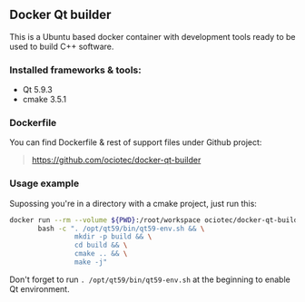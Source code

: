 ## Docker Qt builder

This is a Ubuntu based docker container with development tools ready to be used to build C++ software.

### Installed frameworks & tools:

* Qt 5.9.3
* cmake 3.5.1

### Dockerfile

You can find Dockerfile & rest of support files under Github project:

> https://github.com/ociotec/docker-qt-builder

### Usage example

Supossing you're in a directory with a cmake project, just run this:

````bash
docker run --rm --volume ${PWD}:/root/workspace ociotec/docker-qt-builder \
       bash -c ". /opt/qt59/bin/qt59-env.sh && \
                mkdir -p build && \
                cd build && \
                cmake .. && \
                make -j"
````

Don't forget to run `. /opt/qt59/bin/qt59-env.sh` at the beginning to enable Qt environment.
